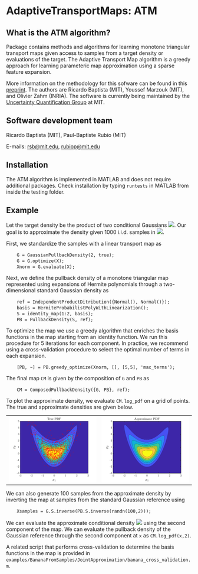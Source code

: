 # AdaptiveTransportMaps: ATM 

## What is the ATM algorithm?

Package contains methods and algorithms for learning monotone triangular transport maps given access to samples from a target density or evaluations of the target. The Adaptive Transport Map algorithm is a greedy approach for learning parameteric map approximation using a sparse feature expansion.

More information on the methodology for this sofware can be found in this [preprint](https://arxiv.org/pdf/2009.10303.pdf). The authors are Ricardo Baptista (MIT), Youssef Marzouk (MIT), and Olivier Zahm (INRIA). The software is currently being maintained by the [Uncertainty Quantification Group](https://uqgroup.mit.edu) at MIT.

## Software development team

Ricardo Baptista (MIT), Paul-Baptiste Rubio (MIT)

E-mails: <rsb@mit.edu>, <rubiop@mit.edu>

## Installation

The ATM algorithm is implemented in MATLAB and does not require additional packages.
Check installation by typing `runtests` in MATLAB from inside the testing folder.

## Example

Let the target density be the product of two conditional Gaussians <img src="https://render.githubusercontent.com/render/math?math=\pi(x_1,x_2)=N(x_1,0,1)N(x_2,x_1^2,1)">. Our goal is to approximate the density given 1000 i.i.d. samples in <img src="https://render.githubusercontent.com/render/math?math=X\in\mathbb{R}^{1000 \times 2}">.

First, we standardize the samples with a linear transport map as
```
    G = GaussianPullbackDensity(2, true);
    G = G.optimize(X);
    Xnorm = G.evaluate(X);
```

Next, we define the pullback density of a monotone triangular map represented using expansions of Hermite polynomials through a two-dimensional standard Gaussian density as
```
    ref = IndependentProductDitribution({Normal(), Normal()});
    basis = HermiteProbabilistPolyWithLinearization();
    S = identity_map(1:2, basis);
    PB = PullbackDensity(S, ref);
```

To optimize the map we use a greedy algorithm that enriches the basis functions in the map starting from an identity function. We run this procedure for 5 iterations for each component. In practice, we recommend using a cross-validation procedure to select the optimal number of terms in each expansion.
```
    [PB, ~] = PB.greedy_optimize(Xnorm, [], [5,5], 'max_terms');
```

The final map `CM` is given by the composition of `G` and `PB` as
```
    CM = ComposedPullbackDensity({G, PB}, ref);
```

To plot the approximate density, we evaluate `CM.log_pdf` on a grid of points. The true and approximate densities are given below.

|  | |
| ----------- | ----------- |
| ![True banana PDF](examples/BananaFromSamples/JointApproximation/true_pdf.png) | ![Approximate banana PDF](examples/BananaFromSamples/JointApproximation/approx_pdf.png) |

We can also generate 100 samples from the approximate density by inverting the map at samples from the standard Gaussian reference using
```
    Xsamples = G.S.inverse(PB.S.inverse(randn(100,2)));
```

We can evaluate the approximate conditional density <img src="https://render.githubusercontent.com/render/math?math=\pi(x_2|x_1)"> using the second component of the map. We can evaluate the pullback density of the Gaussian reference through the second component at `x` as `CM.log_pdf(x,2)`. 

A related script that performs cross-validation to determine the basis functions in the map is provided in `examples/BananaFromSamples/JointApproximation/banana_cross_validation.m`.

